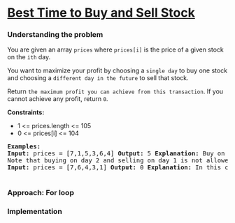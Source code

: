 # [ Best Time to Buy and Sell Stock](https://leetcode.com/problems/best-time-to-buy-and-sell-stock/)

### Understanding the problem
You are given an array `prices` where `prices[i]` is the price of a given stock on the `ith` day.

You want to maximize your profit by choosing a `single day` to buy one stock and choosing a `different day in the future` to sell that stock.

Return `the maximum profit you can achieve from this transaction`. If you cannot achieve any profit, return `0`.

<b>Constraints:</b>

- 1 <= prices.length <= 105
- 0 <= prices[i] <= 104

<pre>
<b>Examples:</b>
<b>Input:</b> prices = [7,1,5,3,6,4] <b>Output:</b> 5 <b>Explanation:</b> Buy on day 2 (price = 1) and sell on day 5 (price = 6), profit = 6-1 = 5.
Note that buying on day 2 and selling on day 1 is not allowed because you must buy before you sell.
<b>Input:</b> prices = [7,6,4,3,1] <b>Output:</b> 0 <b>Explanation:</b> In this case, no transactions are done and the max profit = 0.
</pre>

#
### Approach: For loop


### Implementation
```js

```
